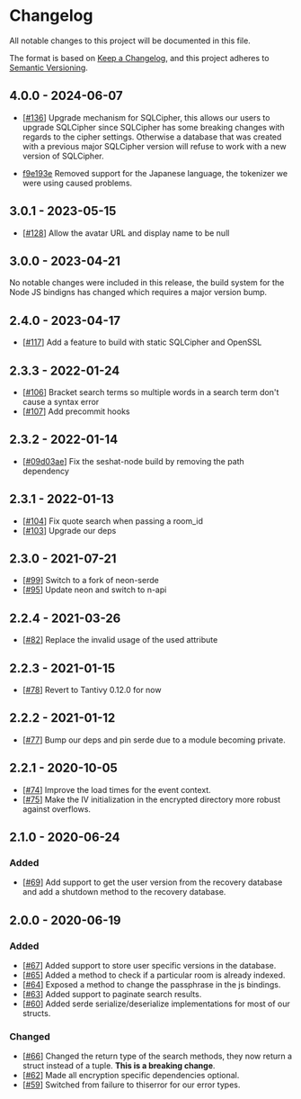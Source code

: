 # Changelog

All notable changes to this project will be documented in this file.

The format is based on [Keep a Changelog](https://keepachangelog.com/en/1.0.0/),
and this project adheres to [Semantic Versioning](https://semver.org/spec/v2.0.0.html).

## 4.0.0 - 2024-06-07
- [[#136]] Upgrade mechanism for SQLCipher, this allows our users to upgrade
  SQLCipher since SQLCipher has some breaking changes with regards to the cipher
  settings. Otherwise a database that was created with a previous major
  SQLCipher version will refuse to work with a new version of SQLCipher.

- [f9e193e] Removed support for the Japanese language, the tokenizer we were using caused
  problems.

[#136]: https://github.com/matrix-org/seshat/pull/136
[f9e193e]: https://github.com/matrix-org/seshat/commit/f9e193e0b485e66bb50416023e13ba20bbc4c9e7

## 3.0.1 - 2023-05-15

- [[#128]] Allow the avatar URL and display name to be null

[#128]: https://github.com/matrix-org/seshat/pull/128

## 3.0.0 - 2023-04-21

No notable changes were included in this release, the build system for the
Node JS bindigns has changed which requires a major version bump.

## 2.4.0 - 2023-04-17

- [[#117]] Add a feature to build with static SQLCipher and OpenSSL

[#117]: https://github.com/matrix-org/seshat/pull/117

## 2.3.3 - 2022-01-24

- [[#106]] Bracket search terms so multiple words in a search term don't cause a syntax error
- [[#107]] Add precommit hooks

[#106]: https://github.com/matrix-org/seshat/pull/106
[#107]: https://github.com/matrix-org/seshat/pull/107

## 2.3.2 - 2022-01-14

- [[#09d03ae]] Fix the seshat-node build by removing the path dependency

[#09d03ae]: https://github.com/matrix-org/seshat/commit/09d03ae52700e5fd11d137841a02b5e9133d059c

## 2.3.1 - 2022-01-13

- [[#104]] Fix quote search when passing a room_id
- [[#103]] Upgrade our deps

[#104]: https://github.com/matrix-org/seshat/pull/104
[#103]: https://github.com/matrix-org/seshat/pull/103

## 2.3.0 - 2021-07-21

- [[#99]] Switch to a fork of neon-serde
- [[#95]] Update neon and switch to n-api

[#99]: https://github.com/matrix-org/seshat/pull/99
[#95]: https://github.com/matrix-org/seshat/pull/95

## 2.2.4 - 2021-03-26

- [[#82]] Replace the invalid usage of the used attribute

[#82]: https://github.com/matrix-org/seshat/pull/82

## 2.2.3 - 2021-01-15

- [[#78]] Revert to Tantivy 0.12.0 for now

[#78]: https://github.com/matrix-org/seshat/pull/78

## 2.2.2 - 2021-01-12

- [[#77]] Bump our deps and pin serde due to a module becoming private.

[#77]: https://github.com/matrix-org/seshat/pull/77

## 2.2.1 - 2020-10-05

- [[#74]] Improve the load times for the event context.
- [[#75]] Make the IV initialization in the encrypted directory more robust against overflows.

[#74]: https://github.com/matrix-org/seshat/pull/74
[#75]: https://github.com/matrix-org/seshat/pull/75

## 2.1.0 - 2020-06-24

### Added

- [[#69]] Add support to get the user version from the recovery database and add
      a shutdown method to the recovery database.

[#69]: https://github.com/matrix-org/seshat/pull/69

## 2.0.0 - 2020-06-19

### Added

- [[#67]] Added support to store user specific versions in the database.
- [[#65]] Added a method to check if a particular room is already indexed.
- [[#64]] Exposed a method to change the passphrase in the js bindings.
- [[#63]] Added support to paginate search results.
- [[#60]] Added serde serialize/deserialize implementations for most of our
      structs.

### Changed

- [[#66]] Changed the return type of the search methods, they now return a
      struct instead of a tuple. **This is a breaking change**.
- [[#62]] Made all encryption specific dependencies optional.
- [[#59]] Switched from failure to thiserror for our error types.

[#67]: https://github.com/matrix-org/seshat/pull/67
[#66]: https://github.com/matrix-org/seshat/pull/66
[#65]: https://github.com/matrix-org/seshat/pull/65
[#64]: https://github.com/matrix-org/seshat/pull/64
[#63]: https://github.com/matrix-org/seshat/pull/63
[#62]: https://github.com/matrix-org/seshat/pull/62
[#60]: https://github.com/matrix-org/seshat/pull/60
[#59]: https://github.com/matrix-org/seshat/pull/59
